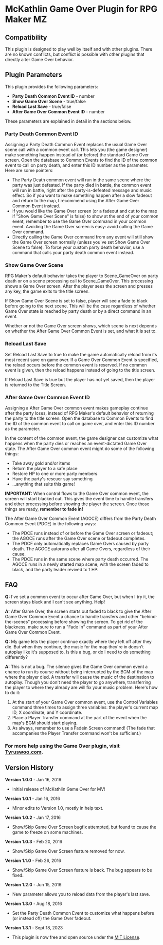 # McKathlin Game Over Plugin for RPG Maker MZ

## Compatibility

This plugin is designed to play well by itself and with other plugins.
There are no known conflicts, but conflict is possible with other plugins
that directly alter Game Over behavior.

## Plugin Parameters

This plugin provides the following parameters:

* **Party Death Common Event ID** - number
* **Show Game Over Scene** - true/false
* **Reload Last Save** - true/false
* **After Game Over Common Event ID** - number

These parameters are explained in detail in the sections below.

### Party Death Common Event ID
Assigning a Party Death Common Event replaces the usual Game Over scene
call with a common event call. This lets you (the game designer) make 
something happen instead of (or before) the standard Game Over screen.
Open the database to Common Events to find the ID of the common event
to call on party death, and enter this ID number as the parameter.
Here are some pointers:
* The Party Death common event will run in the same scene where the party
  was just defeated. If the party died in battle, the common event will run
  in battle, right after the party-is-defeated message and music effect.
  So if you want to make something happen after a slow fadeout
  and return to the map, I recommend using the After Game Over Common Event
  instead.
* If you would like the Game Over screen (or a fadeout and cut to the map
  if "Show Game Over Scene" is false) to show at the end of your common
  event, remember to use the Game Over command in your common event.
  Avoiding the Game Over screen is easy: avoid calling the Game Over command.
* Directly calling the Game Over command from any event will still show
  the Game Over screen normally (unless you've set Show Game Over Scene to
  false). To force your custom party death behavior, use a command that
  calls your party death common event instead.

### Show Game Over Scene
RPG Maker's default behavior takes the player to Scene_GameOver on
party death or on a scene processing call to Scene_GameOver.
This processing shows a Game Over screen.
After the player sees the screen and presses any key,
the game exits to the title screen.

If Show Game Over Scene is set to false, player will see a fade to black
before going to the next scene. This will be the case regardless of whether
Game Over state is reached by party death or by a direct command in an event.

Whether or not the Game Over screen shows, which scene is next depends on
whether the After Game Over Common Event is set, and what it is set to.

### Reload Last Save
Set Reload Last Save to true to make the game automatically reload from its
most recent save on game over. If a Game Over Common Event is specified,
the reload occurs before the common event is reserved. If no common event
is given, then the reload happens instead of going to the title screen.

If Reload Last Save is true but the player has not yet saved,
then the player is returned to the Title Screen.

### After Game Over Common Event ID
Assigning a After Game Over common event makes gameplay continue after
the party loses, instead of RPG Maker's default behavior of returning the
party to the title screen. Open the database to Common Events to find the
ID of the common event to call on game over, and enter this ID number as
the parameter.

In the content of the common event, the game designer can customize what
happens when the party dies or reaches an event-dictated Game Over state.
The After Game Over common event might do some of the following things:
* Take away gold and/or items
* Return the player to a safe place
* Restore HP to one or more party members
* Have the party's rescuer say something
* ...anything that suits this game!

**IMPORTANT:** When control flows to the Game Over common event,
the screen will start blacked out. This gives the event time to handle
transfers and other processing before showing the player the screen.
Once those things are ready, **remember to fade in!**

The After Game Over Common Event (AGOCE) differs from the Party Death Common
Event (PDCE) in the following ways:
* The PDCE runs instead of or before the Game Over screen or fadeout;
  the AGOCE runs after the Game Over scene or fadeout completes.
* The PDCE only automatically replaces Game Overs caused by party death.
  The AGOCE autoruns after all Game Overs, regardless of their cause.
* The PDCE runs in the same scene where party death occurred.
  The AGOCE runs in a newly started map scene, with the screen faded to
  black, and the party leader revived to 1 HP.

## FAQ

**Q:** I've set a common event to occur after Game Over, but when I try it, the screen stays black and I can't see anything. Help!

**A:** After Game Over, the screen starts out faded to black to give the After Game Over Common Event a chance to handle transfers and other "behind-the-scenes" processing before showing the screen. To get rid of the blackness, make sure to run a "Fade In" command as part of your After Game Over Common Event.

**Q:** My game lets the player continue exactly where they left off after they die. But when they continue, the music for the map they're in doesn't autoplay like it's supposed to. Is this a bug, or do I need to do something differently?

**A:** This is not a bug. The silence gives the Game Over common event a chance to run its course without being interrupted by the BGM of the map where the player died. A transfer will cause the music of the destination to autoplay. Though you don't need the player to go anywhere, transferring the player to where they already are will fix your music problem. Here's how to do it:

1. At the start of your Game Over common event, use the Control Variables command
   three times to assign three variables: the player's current map ID, X coordinate,
   and Y coordinate.
2. Place a Player Transfer command at the part of the event when the map's BGM should
   start playing.
3. As always, remember to use a Fadein Screen command!
  (The fade that accompanies the Player Transfer command won't be sufficient.)

### For more help using the Game Over plugin, visit [Tyruswoo.com](https://www.tyruswoo.com/).

## Version History

**Version 1.0.0** - Jan 16, 2016
- Initial release of McKathlin Game Over for MV!

**Version 1.0.1** - Jan 16, 2016
- Minor edits to Version 1.0, mostly in help text.

**Version 1.0.2** - Jan 17, 2016
- Show/Skip Game Over Screen bugfix attempted, but found to cause the game to freeze on some machines.

**Version 1.0.3** - Feb 20, 2016
- Show/Skip Game Over Screen feature removed for now.

**Version 1.1.0** - Feb 26, 2016
- Show/Skip Game Over Screen feature is back. The bug appears to be fixed.

**Version 1.2.0** - Jun 15, 2016
- New parameter allows you to reload data from the player's last save.

**Version 1.3.0** - Aug 18, 2016
- Set the Party Death Common Event to customize what happens before (or instead of!) the Game Over fadeout.

**Version 1.3.1** - Sept 18, 2023
- This plugin is now free and open source under the [MIT License](https://opensource.org/license/mit/).